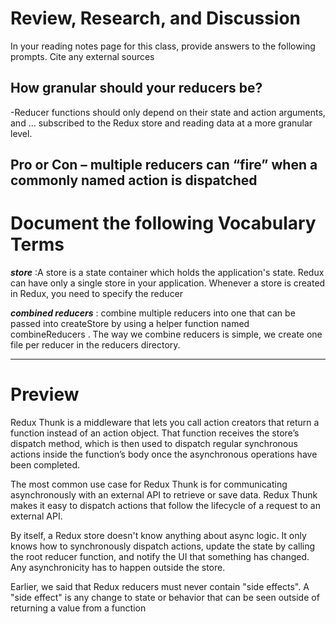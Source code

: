 # Review, Research, and Discussion
In your reading notes page for this class, provide answers to the following prompts. Cite any external sources

## How granular should your reducers be?

-Reducer functions should only depend on their state and action arguments, and ... subscribed to the Redux store and reading data at a more granular level.


## Pro or Con – multiple reducers can “fire” when a commonly named action is dispatched



# Document the following Vocabulary Terms

***store*** :A store is a state container which holds the application's state. Redux can have only a single store in your application. Whenever a store is created in Redux, you need to specify the reducer


***combined reducers*** : combine multiple reducers into one that can be passed into createStore by using a helper function named combineReducers . The way we combine reducers is simple, we create one file per reducer in the reducers directory. 

---------------------------------------------------------------------


# Preview

Redux Thunk is a middleware that lets you call action creators that return a function instead of an action object. That function receives the store’s dispatch method, which is then used to dispatch regular synchronous actions inside the function’s body once the asynchronous operations have been completed.

The most common use case for Redux Thunk is for communicating asynchronously with an external API to retrieve or save data. Redux Thunk makes it easy to dispatch actions that follow the lifecycle of a request to an external API.

By itself, a Redux store doesn't know anything about async logic. It only knows how to synchronously dispatch actions, update the state by calling the root reducer function, and notify the UI that something has changed. Any asynchronicity has to happen outside the store.

Earlier, we said that Redux reducers must never contain "side effects". A "side effect" is any change to state or behavior that can be seen outside of returning a value from a function

